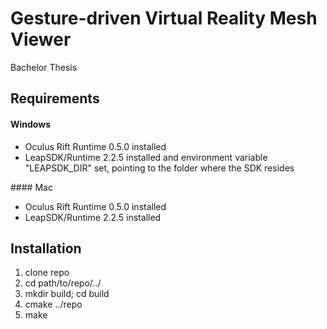 Gesture-driven Virtual Reality Mesh Viewer
==========================================

Bachelor Thesis

## Requirements

#### Windows

* Oculus Rift Runtime 0.5.0 installed
* LeapSDK/Runtime 2.2.5 installed and environment variable "LEAPSDK_DIR" set, pointing to the folder where the SDK resides

#### Mac

* Oculus Rift Runtime 0.5.0 installed
* LeapSDK/Runtime 2.2.5 installed

## Installation

1. clone repo
2. cd path/to/repo/../
3. mkdir build; cd build
4. cmake ../repo
5. make